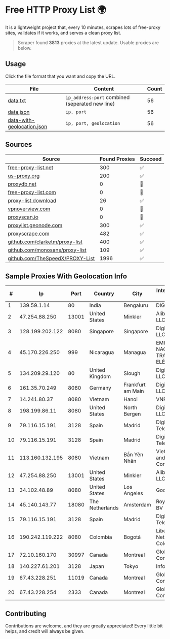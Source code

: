 
# Free HTTP Proxy List 🌍

It is a lightweight project that, every 10 minutes, scrapes lots of free-proxy sites, validates if it works, and serves a clean proxy list.


> Scraper found **3813** proxies at the latest update. Usable proxies are below.

## Usage

Click the file format that you want and copy the URL.


|File|Content|Count|
|----|-------|-----|
|[data.txt](https://raw.githubusercontent.com/themiralay/Proxy-List-World/master/data.txt)|`ip_address:port` combined (seperated new line)|56|
|[data.json](https://raw.githubusercontent.com/themiralay/Proxy-List-World/master/data.json)|`ip, port`|56|
|[data-with-geolocation.json](https://raw.githubusercontent.com/themiralay/Proxy-List-World/master/data-with-geolocation.json)|`ip, port, geolocation`|56|

## Sources

|Source|Found Proxies|Succeed|
|------|-------------|-------|
|[free-proxy-list.net](https://free-proxy-list.net)|300|✅|
|[us-proxy.org](https://www.us-proxy.org)|200|✅|
|[proxydb.net](http://proxydb.net)|0|🚫|
|[free-proxy-list.com](https://free-proxy-list.com/?page=&port=&type%5B%5D=http&type%5B%5D=https&up_time=0&search=Search)|0|🚫|
|[proxy-list.download](https://www.proxy-list.download/HTTP)|26|✅|
|[vpnoverview.com](https://vpnoverview.com/privacy/anonymous-browsing/free-proxy-servers)|0|🚫|
|[proxyscan.io](https://www.proxyscan.io)|0|🚫|
|[proxylist.geonode.com](https://proxylist.geonode.com/api/proxy-list?limit=300&page=1&sort_by=lastChecked&sort_type=desc&protocols=http,https)|300|✅|
|[proxyscrape.com](https://api.proxyscrape.com/v2/?request=displayproxies&protocol=http&timeout=10000&country=all&ssl=all&anonymity=all)|482|✅|
|[github.com/clarketm/proxy-list](https://raw.githubusercontent.com/clarketm/proxy-list/master/proxy-list-raw.txt)|400|✅|
|[github.com/monosans/proxy-list](https://raw.githubusercontent.com/monosans/proxy-list/main/proxies/http.txt)|109|✅|
|[github.com/TheSpeedX/PROXY-List](https://raw.githubusercontent.com/TheSpeedX/PROXY-List/master/http.txt)|1996|✅|


## Sample Proxies With Geolocation Info

|#|Ip|Port|Country|City|Internet Service Provider|
|-|--|----|-------|----|-------------------------|
|1|139.59.1.14|80|India|Bengaluru|DIGITALOCEAN|
|2|47.254.88.250|13001|United States|Minkler|Alibaba Cloud LLC|
|3|128.199.202.122|8080|Singapore|Singapore|DigitalOcean, LLC|
|4|45.170.226.250|999|Nicaragua|Managua|EMPRESA NACIONAL DE TRANSMISIÓN ELÉCTRICA|
|5|134.209.29.120|80|United Kingdom|Slough|DigitalOcean, LLC|
|6|161.35.70.249|8080|Germany|Frankfurt am Main|DigitalOcean, LLC|
|7|14.241.80.37|8080|Vietnam|Hanoi|VNPT|
|8|198.199.86.11|8080|United States|North Bergen|DigitalOcean, LLC|
|9|79.116.15.191|3128|Spain|Madrid|Digi Spain Telecom S.L.U.|
|10|79.116.15.191|3128|Spain|Madrid|Digi Spain Telecom S.L.U.|
|11|113.160.132.195|8080|Vietnam|Bẩn Yên Nhân|VietNam Post and Telecom Corporation|
|12|47.254.88.250|13001|United States|Minkler|Alibaba Cloud LLC|
|13|34.102.48.89|8080|United States|Los Angeles|Google LLC|
|14|45.140.143.77|18080|The Netherlands|Amsterdam|RoyaleHosting BV|
|15|79.116.15.191|3128|Spain|Madrid|Digi Spain Telecom S.L.U.|
|16|190.242.119.222|8080|Colombia|Bogotá|Liberty Networks De Colombia|
|17|72.10.160.170|30997|Canada|Montreal|GloboTech Communications|
|18|140.227.61.201|3128|Japan|Tokyo|InfoSphere|
|19|67.43.228.251|11019|Canada|Montreal|GloboTech Communications|
|20|67.43.228.254|2333|Canada|Montreal|GloboTech Communications|



## Contributing

Contributions are welcome, and they are greatly appreciated! Every
little bit helps, and credit will always be given.

